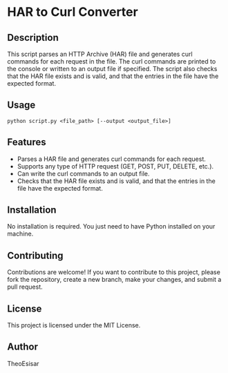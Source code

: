 # HAR to Curl Converter

## Description
This script parses an HTTP Archive (HAR) file and generates curl commands for each request in the file. The curl commands are printed to the console or written to an output file if specified. The script also checks that the HAR file exists and is valid, and that the entries in the file have the expected format.

## Usage

```python script.py <file_path> [--output <output_file>]```

## Features
- Parses a HAR file and generates curl commands for each request.
- Supports any type of HTTP request (GET, POST, PUT, DELETE, etc.).
- Can write the curl commands to an output file.
- Checks that the HAR file exists and is valid, and that the entries in the file have the expected format.

## Installation
No installation is required. You just need to have Python installed on your machine.

## Contributing
Contributions are welcome! If you want to contribute to this project, please fork the repository, create a new branch, make your changes, and submit a pull request.

## License
This project is licensed under the MIT License.

## Author
TheoEsisar
